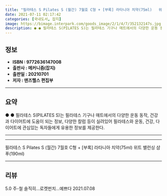 ```yaml
---
title: "필라테스 S Pilates S (월간) 7월호 C형 + [부록] 라타니아 치약(75ml)   위트 밸런싱 샴푸(190ml)"
date: 2021-07-11 02:17:42
categories: [국내도서, 잡지]
image: https://bimage.interpark.com/goods_image/2/1/4/7/352132147s.jpg
description: ● ● 필라테스 S(PILATES S)는 필라테스 기구나 매트에서의 다양한 운동 동작, 건강과 다이어트에 도움이 되는 정보, 다양한 칼럼 등이 실려있어 필라테스와 운동, 건강, 다이어트에 관심있는 독자들에게 유용한 정보를 제공한다.
---
```


## **정보**

- **ISBN : 9772636147008**
- **출판사 : 메커니즘(잡지)**
- **출판일 : 20210701**
- **저자 : 맨즈헬스 편집부**

------



## **요약**

●  ●  필라테스 S(PILATES S)는 필라테스 기구나 매트에서의 다양한 운동 동작, 건강과 다이어트에 도움이 되는 정보, 다양한 칼럼 등이 실려있어 필라테스와 운동, 건강, 다이어트에 관심있는 독자들에게 유용한 정보를 제공한다.

------



------


필라테스 S Pilates S (월간) 7월호 C형 + [부록] 라타니아 치약(75ml)   위트 밸런싱 샴푸(190ml) 

------


## **리뷰** 

5.0 주-철 솔직히...로켓펀치...예쁘다 2021.07.08 <br/>